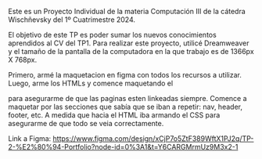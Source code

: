 Este es un Proyecto Individual de la materia Computación III de la cátedra Wischñevsky del 1º Cuatrimestre 2024.

El objetivo de este TP es poder sumar los nuevos conocimientos aprendidos al CV del TP1. Para realizar este proyecto, utilicé Dreamweaver y el tamaño de la pantalla de la computadora en la que trabajo es de 1366px X 768px.

Primero, armé la maquetacion en figma con todos los recursos a utilizar. Luego, arme los HTMLs y comence maquetando el <nav> para asegurarme de que las paginas esten linkeadas siempre. Comence a maquetar por las secciones que sabía que se iban a repetir: nav, header, footer, etc. A medida que hacia el HTML iba armando el CSS para asegurarme de que todo se veia correctamente.

Link a Figma: https://www.figma.com/design/xCjP7o5ZtF389WftX1PJ2q/TP-2-%E2%80%94-Portfolio?node-id=0%3A1&t=Y6CARGMrmUz9M3x2-1
